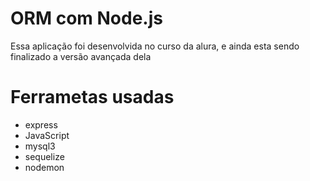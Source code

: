 # ORM com Node.js
Essa aplicação foi desenvolvida no curso da alura, e ainda esta sendo finalizado a versão avançada dela

# Ferrametas usadas
- express
- JavaScript
- mysql3
- sequelize
- nodemon